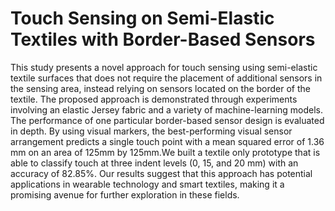 # Touch Sensing on Semi-Elastic Textiles with Border-Based Sensors
This study presents a novel approach for touch sensing using semi-elastic textile surfaces that does not require the placement of additional sensors in the sensing area, instead relying on sensors located on the border of the textile. The proposed approach is demonstrated through experiments involving an elastic Jersey fabric and a variety of machine-learning models. The performance of one particular border-based sensor design is evaluated in depth. By using visual markers, the best-performing visual sensor arrangement predicts a single touch point with a mean squared error of 1.36 mm on an area of 125mm by 125mm.We built a textile only prototype that is able to classify touch at three indent levels (0, 15, and 20 mm) with an accuracy of 82.85%. Our results suggest that this approach has potential applications in wearable technology and smart textiles, making it a promising avenue for further exploration in these fields. 
